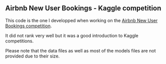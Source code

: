 Airbnb New User Bookings - Kaggle competition
---------------------------

This code is the one I developped when working on the [Airbnb New User Bookings competition](https://www.kaggle.com/c/airbnb-recruiting-new-user-bookings).

It did not rank very well but it was a good introduction to Kaggle competitions.

Please note that the data files as well as most of the models files are not provided due to their size.
